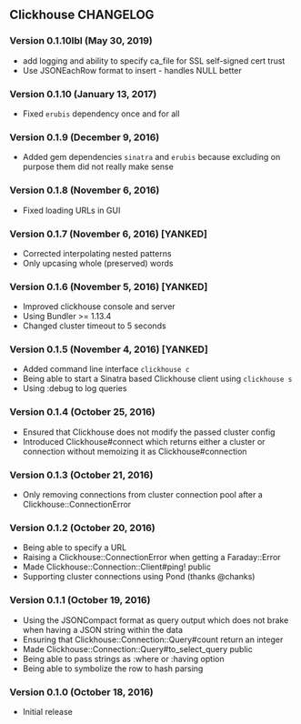 ## Clickhouse CHANGELOG

### Version 0.1.10lbl (May 30, 2019)

* add logging and ability to specify ca_file for SSL self-signed cert trust
* Use JSONEachRow format to insert - handles NULL better

### Version 0.1.10 (January 13, 2017)

* Fixed `erubis` dependency once and for all

### Version 0.1.9 (December 9, 2016)

* Added gem dependencies `sinatra` and `erubis` because excluding on purpose them did not really make sense

### Version 0.1.8 (November 6, 2016)

* Fixed loading URLs in GUI

### Version 0.1.7 (November 6, 2016) [YANKED]

* Corrected interpolating nested patterns
* Only upcasing whole (preserved) words

### Version 0.1.6 (November 5, 2016) [YANKED]

* Improved clickhouse console and server
* Using Bundler >= 1.13.4
* Changed cluster timeout to 5 seconds

### Version 0.1.5 (November 4, 2016) [YANKED]

* Added command line interface `clickhouse c`
* Being able to start a Sinatra based Clickhouse client using `clickhouse s`
* Using :debug to log queries

### Version 0.1.4 (October 25, 2016)

* Ensured that Clickhouse does not modify the passed cluster config
* Introduced Clickhouse#connect which returns either a cluster or connection without memoizing it as Clickhouse#connection

### Version 0.1.3 (October 21, 2016)

* Only removing connections from cluster connection pool after a Clickhouse::ConnectionError

### Version 0.1.2 (October 20, 2016)

* Being able to specify a URL
* Raising a Clickhouse::ConnectionError when getting a Faraday::Error
* Made Clickhouse::Connection::Client#ping! public
* Supporting cluster connections using Pond (thanks @chanks)

### Version 0.1.1 (October 19, 2016)

* Using the JSONCompact format as query output which does not brake when having a JSON string within the data
* Ensuring that Clickhouse::Connection::Query#count return an integer
* Made Clickhouse::Connection::Query#to_select_query public
* Being able to pass strings as :where or :having option
* Being able to symbolize the row to hash parsing

### Version 0.1.0 (October 18, 2016)

* Initial release
